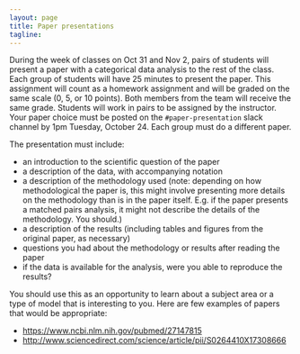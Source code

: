 ```yaml
---
layout: page
title: Paper presentations
tagline: 
---
```


During the week of classes on Oct 31 and Nov 2, pairs of students will present a paper with a categorical data analysis to the rest of the class. Each group of students will have 25 minutes to present the paper. This assignment will count as a homework assignment and will be graded on the same scale (0, 5, or 10 points). Both members from the team will receive the same grade. Students will work in pairs to be assigned by the instructor. Your paper choice must be posted on the `#paper-presentation` slack channel by 1pm Tuesday, October 24. Each group must do a different paper.

The presentation must include:

 - an introduction to the scientific question of the paper
 - a description of the data, with accompanying notation 
 - a description of the methodology used (note: depending on how methodological the paper is, this might involve presenting more details on the methodology than is in the paper itself. E.g. if the paper presents a matched pairs analysis, it might not describe the details of the methodology. You should.)
 - a description of the results (including tables and figures from the original paper, as necessary)
 - questions you had about the methodology or results after reading the paper
 - if the data is available for the analysis, were you able to reproduce the results?
 
You should use this as an opportunity to learn about a subject area or a type of model that is interesting to you. Here are few examples of papers that would be appropriate:

 - https://www.ncbi.nlm.nih.gov/pubmed/27147815
 - http://www.sciencedirect.com/science/article/pii/S0264410X17308666
 